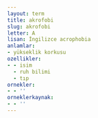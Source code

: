 ```yaml
---
layout: term
title: akrofobi
slug: akrofobi
letter: A
lisan: İngilizce acrophobia
anlamlar:
- yükseklik korkusu
ozellikler:
- - isim
  - ruh bilimi
  - tıp
ornekler:
- - ''
orneklerkaynak:
- - ''
---
```

